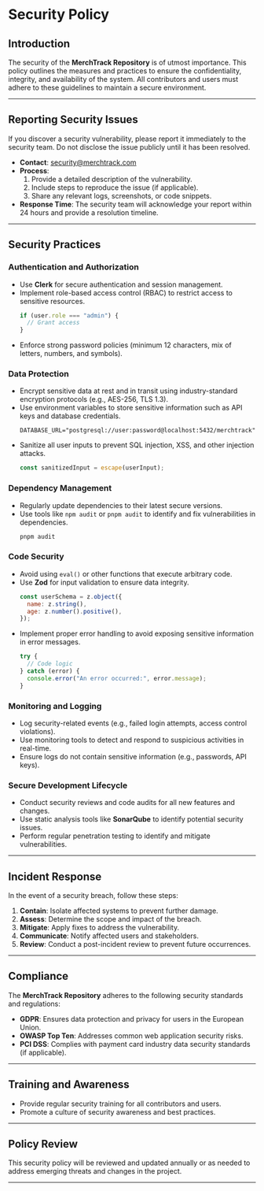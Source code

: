 # Security Policy

## Introduction
The security of the **MerchTrack Repository** is of utmost importance. This policy outlines the measures and practices to ensure the confidentiality, integrity, and availability of the system. All contributors and users must adhere to these guidelines to maintain a secure environment.

---

## Reporting Security Issues
If you discover a security vulnerability, please report it immediately to the security team. Do not disclose the issue publicly until it has been resolved.

- **Contact**: security@merchtrack.com
- **Process**:
  1. Provide a detailed description of the vulnerability.
  2. Include steps to reproduce the issue (if applicable).
  3. Share any relevant logs, screenshots, or code snippets.
- **Response Time**: The security team will acknowledge your report within 24 hours and provide a resolution timeline.

---

## Security Practices

### Authentication and Authorization
- Use **Clerk** for secure authentication and session management.
- Implement role-based access control (RBAC) to restrict access to sensitive resources.
  ```javascript
  if (user.role === "admin") {
    // Grant access
  }
  ```
- Enforce strong password policies (minimum 12 characters, mix of letters, numbers, and symbols).

### Data Protection
- Encrypt sensitive data at rest and in transit using industry-standard encryption protocols (e.g., AES-256, TLS 1.3).
- Use environment variables to store sensitive information such as API keys and database credentials.
  ```env
  DATABASE_URL="postgresql://user:password@localhost:5432/merchtrack"
  ```
- Sanitize all user inputs to prevent SQL injection, XSS, and other injection attacks.
  ```javascript
  const sanitizedInput = escape(userInput);
  ```

### Dependency Management
- Regularly update dependencies to their latest secure versions.
- Use tools like `npm audit` or `pnpm audit` to identify and fix vulnerabilities in dependencies.
  ```sh
  pnpm audit
  ```

### Code Security
- Avoid using `eval()` or other functions that execute arbitrary code.
- Use **Zod** for input validation to ensure data integrity.
  ```javascript
  const userSchema = z.object({
    name: z.string(),
    age: z.number().positive(),
  });
  ```
- Implement proper error handling to avoid exposing sensitive information in error messages.
  ```javascript
  try {
    // Code logic
  } catch (error) {
    console.error("An error occurred:", error.message);
  }
  ```

### Monitoring and Logging
- Log security-related events (e.g., failed login attempts, access control violations).
- Use monitoring tools to detect and respond to suspicious activities in real-time.
- Ensure logs do not contain sensitive information (e.g., passwords, API keys).

### Secure Development Lifecycle
- Conduct security reviews and code audits for all new features and changes.
- Use static analysis tools like **SonarQube** to identify potential security issues.
- Perform regular penetration testing to identify and mitigate vulnerabilities.

---

## Incident Response
In the event of a security breach, follow these steps:

1. **Contain**: Isolate affected systems to prevent further damage.
2. **Assess**: Determine the scope and impact of the breach.
3. **Mitigate**: Apply fixes to address the vulnerability.
4. **Communicate**: Notify affected users and stakeholders.
5. **Review**: Conduct a post-incident review to prevent future occurrences.

---

## Compliance
The **MerchTrack Repository** adheres to the following security standards and regulations:
- **GDPR**: Ensures data protection and privacy for users in the European Union.
- **OWASP Top Ten**: Addresses common web application security risks.
- **PCI DSS**: Complies with payment card industry data security standards (if applicable).

---

## Training and Awareness
- Provide regular security training for all contributors and users.
- Promote a culture of security awareness and best practices.

---

## Policy Review
This security policy will be reviewed and updated annually or as needed to address emerging threats and changes in the project.

---
